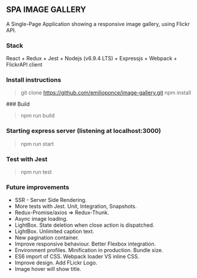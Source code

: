 ## SPA IMAGE GALLERY

A Single-Page Application showing a responsive image gallery, using Flickr API.

### Stack
React + Redux + Jest + Nodejs (v6.9.4 LTS) + Expressjs + Webpack + FlickrAPI client


### Install instructions
> git clone https://github.com/emilioponce/image-gallery.git
> npm install

### Build
> npm run build

### Starting express server (listening at localhost:3000)
> npm run start

### Test with Jest
> npm run test


### Future improvements
* SSR - Server Side Rendering.
* More tests with Jest. Unit, Integration, Snapshots.
* Redux-Promise/axios => Redux-Thunk.
* Async image loading.
* LightBox. State deletion when close action is dispatched.
* LightBox. Unlimited caption text.
* New pagination container.
* Improve responsive behaviour. Better Flexbox integration.
* Environment profiles. Minification in production. Bundle size.
* ES6 import of CSS. Webpack loader VS inline CSS.
* Improve design. Add FLickr Logo.
* Image hover will show title.
